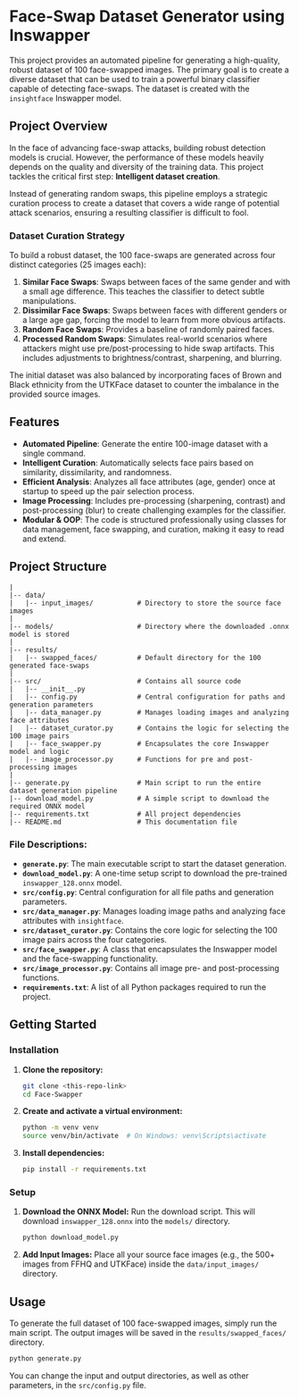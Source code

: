 # Face-Swap Dataset Generator using Inswapper

This project provides an automated pipeline for generating a high-quality, robust dataset of 100 face-swapped images. The primary goal is to create a diverse dataset that can be used to train a powerful binary classifier capable of detecting face-swaps. The dataset is created with the `insightface` Inswapper model.

## Project Overview

In the face of advancing face-swap attacks, building robust detection models is crucial. However, the performance of these models heavily depends on the quality and diversity of the training data. This project tackles the critical first step: **Intelligent dataset creation**.

Instead of generating random swaps, this pipeline employs a strategic curation process to create a dataset that covers a wide range of potential attack scenarios, ensuring a resulting classifier is difficult to fool.

### Dataset Curation Strategy

To build a robust dataset, the 100 face-swaps are generated across four distinct categories (25 images each):

1.  **Similar Face Swaps**: Swaps between faces of the same gender and with a small age difference. This teaches the classifier to detect subtle manipulations.
2.  **Dissimilar Face Swaps**: Swaps between faces with different genders or a large age gap, forcing the model to learn from more obvious artifacts.
3.  **Random Face Swaps**: Provides a baseline of randomly paired faces.
4.  **Processed Random Swaps**: Simulates real-world scenarios where attackers might use pre/post-processing to hide swap artifacts. This includes adjustments to brightness/contrast, sharpening, and blurring.

The initial dataset was also balanced by incorporating faces of Brown and Black ethnicity from the UTKFace dataset to counter the imbalance in the provided source images.

## Features

-   **Automated Pipeline**: Generate the entire 100-image dataset with a single command.
-   **Intelligent Curation**: Automatically selects face pairs based on similarity, dissimilarity, and randomness.
-   **Efficient Analysis**: Analyzes all face attributes (age, gender) once at startup to speed up the pair selection process.
-   **Image Processing**: Includes pre-processing (sharpening, contrast) and post-processing (blur) to create challenging examples for the classifier.
-   **Modular & OOP**: The code is structured professionally using classes for data management, face swapping, and curation, making it easy to read and extend.

## Project Structure
```/Face-Swapper/
|
|-- data/
|   |-- input_images/           # Directory to store the source face images
|
|-- models/                     # Directory where the downloaded .onnx model is stored
|
|-- results/
|   |-- swapped_faces/          # Default directory for the 100 generated face-swaps
|
|-- src/                        # Contains all source code
|   |-- __init__.py
|   |-- config.py               # Central configuration for paths and generation parameters
|   |-- data_manager.py         # Manages loading images and analyzing face attributes
|   |-- dataset_curator.py      # Contains the logic for selecting the 100 image pairs
|   |-- face_swapper.py         # Encapsulates the core Inswapper model and logic
|   |-- image_processor.py      # Functions for pre and post-processing images
|
|-- generate.py                 # Main script to run the entire dataset generation pipeline
|-- download_model.py           # A simple script to download the required ONNX model
|-- requirements.txt            # All project dependencies
|-- README.md                   # This documentation file
```
### File Descriptions:
-   **`generate.py`**: The main executable script to start the dataset generation.
-   **`download_model.py`**: A one-time setup script to download the pre-trained `inswapper_128.onnx` model.
-   **`src/config.py`**: Central configuration for all file paths and generation parameters.
-   **`src/data_manager.py`**: Manages loading image paths and analyzing face attributes with `insightface`.
-   **`src/dataset_curator.py`**: Contains the core logic for selecting the 100 image pairs across the four categories.
-   **`src/face_swapper.py`**: A class that encapsulates the Inswapper model and the face-swapping functionality.
-   **`src/image_processor.py`**: Contains all image pre- and post-processing functions.
-   **`requirements.txt`**: A list of all Python packages required to run the project.

## Getting Started

### Installation

1.  **Clone the repository:**
    ```bash
    git clone <this-repo-link>
    cd Face-Swapper
    ```

2.  **Create and activate a virtual environment:**
    ```bash
    python -m venv venv
    source venv/bin/activate  # On Windows: venv\Scripts\activate
    ```

3.  **Install dependencies:**
    ```bash
    pip install -r requirements.txt
    ```

### Setup

1.  **Download the ONNX Model:**
    Run the download script. This will download `inswapper_128.onnx` into the `models/` directory.
    ```bash
    python download_model.py
    ```

2.  **Add Input Images:**
    Place all your source face images (e.g., the 500+ images from FFHQ and UTKFace) inside the `data/input_images/` directory.

## Usage

To generate the full dataset of 100 face-swapped images, simply run the main script. The output images will be saved in the `results/swapped_faces/` directory.

```bash
python generate.py
```

You can change the input and output directories, as well as other parameters, in the `src/config.py` file.
